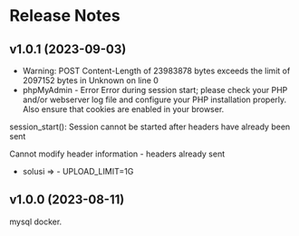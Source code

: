 # Release Notes


## v1.0.1 (2023-09-03)

- Warning: POST Content-Length of 23983878 bytes exceeds the limit of 2097152 bytes in Unknown on line 0
- phpMyAdmin - Error
Error during session start; please check your PHP and/or webserver log file and configure your PHP installation properly. Also ensure that cookies are enabled in your browser.

session_start(): Session cannot be started after headers have already been sent

Cannot modify header information - headers already sent
- solusi => - UPLOAD_LIMIT=1G

## v1.0.0 (2023-08-11)

mysql docker.
